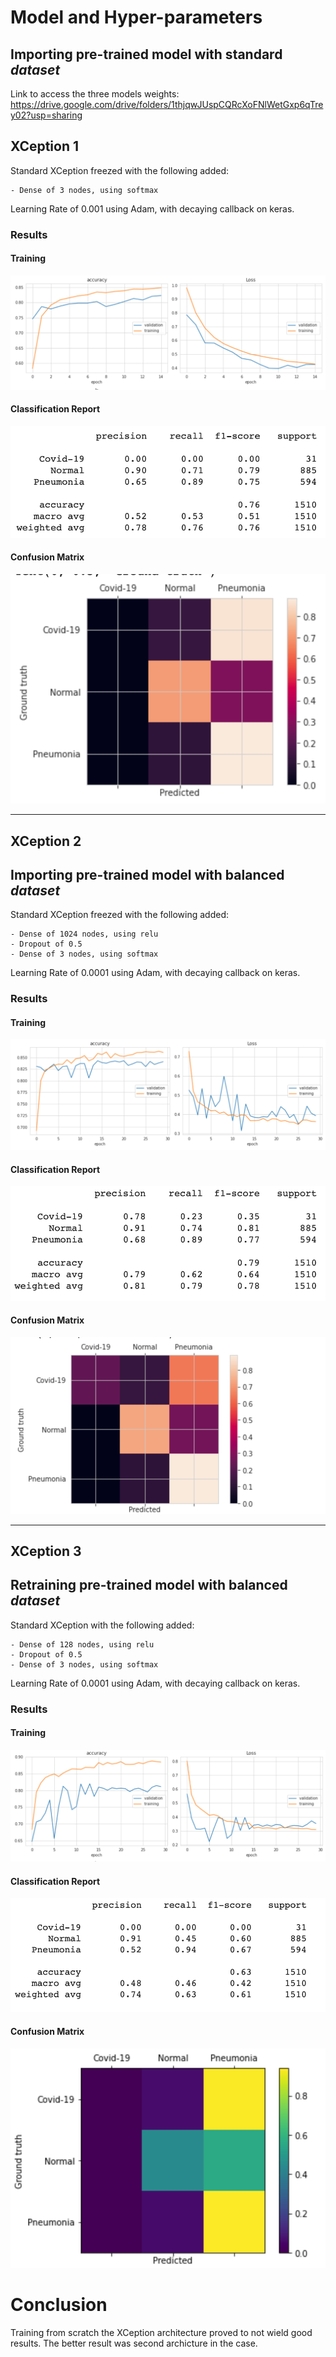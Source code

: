 # Model and Hyper-parameters



## Importing pre-trained model with standard *dataset*
Link to access the three models weights: https://drive.google.com/drive/folders/1thjqwJUspCQRcXoFNlWetGxp6qTrey02?usp=sharing

<!-- First Model -->
## XCeption 1
Standard XCeption freezed with the following added:
    
    - Dense of 3 nodes, using softmax

Learning Rate of 0.001 using Adam, with decaying callback on keras.

### Results
#### Training
![Accuracy & Loss](XCEPTION1_TRAING.png "Accuracy")

#### Classification Report
![Classification Report](XCEPTION1_CR.png "Classification Report")

#### Confusion Matrix
![Confusion Matrix](XCEPTION1_REPORT.png "Confusion Matrix")



<!-- Second Model -->

__________________________________
## XCeption 2

## Importing pre-trained model with balanced *dataset*
Standard XCeption freezed with the following added:
    
    - Dense of 1024 nodes, using relu
    - Dropout of 0.5
    - Dense of 3 nodes, using softmax

Learning Rate of 0.0001 using Adam, with decaying callback on keras.




### Results
#### Training
![Accuracy & Loss](XCEPTION2_TRAINING.png "Accuracy")

#### Classification Report
![Classification Report](XCEPTION2_CR.png "Classification Report")

#### Confusion Matrix
![Confusion Matrix](XCEPTION2_REPORT.png "Confusion Matrix")





<!-- Third Model -->

__________________________
## XCeption 3

## Retraining pre-trained model with balanced *dataset*
Standard XCeption with the following added:
    
    - Dense of 128 nodes, using relu
    - Dropout of 0.5
    - Dense of 3 nodes, using softmax

Learning Rate of 0.0001 using Adam, with decaying callback on keras.



### Results
#### Training
![Accuracy & Loss](XCEPTION3_TRAINING.png "Accuracy")

#### Classification Report
![Classification Report](XCEPTION3_CR.png "Classification Report")

#### Confusion Matrix
![Confusion Matrix](XCEPTION3_REPORT.png "Confusion Matrix")






# Conclusion

Training from scratch the XCeption architecture proved to not wield good results. The better result was second archicture in the case. 